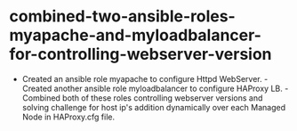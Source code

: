 # combined-two-ansible-roles-myapache-and-myloadbalancer-for-controlling-webserver-version
- Created an ansible role myapache to configure Httpd WebServer. - Created another ansible role myloadbalancer to configure HAProxy LB. - Combined both of these roles controlling webserver versions and solving challenge for host ip's addition dynamically over each Managed Node in HAProxy.cfg file.
